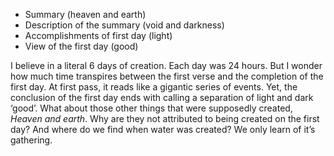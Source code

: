 

- Summary (heaven and earth)
- Description of the summary (void and darkness)
- Accomplishments of first day (light)
- View of the first day (good)

I believe in a literal 6 days of creation. Each day was 24 hours. But I wonder how much time transpires between the first verse and the completion of the first day. At first pass, it reads like a gigantic series of events. Yet, the conclusion of the first day ends with calling a separation of light and dark ‘good’. What about those other things that were supposedly created, _Heaven and earth_. Why are they not attributed to being created on the first day? And where do we find when water was created? We only learn of it’s gathering.

